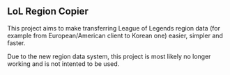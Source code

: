 ## LoL Region Copier
This project aims to make transferring League of Legends region data (for example from European/American client to Korean one) easier, simpler and faster.

Due to the new region data system, this project is most likely no longer working and is not intented to be used.
